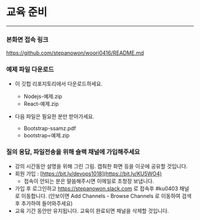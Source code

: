 # 교육 준비
------------------
### 본화면 접속 링크
https://github.com/stepanowon/woori0416/README.md

### 예제 파일 다운로드
* 이 깃헙 리포지토리에서 다운로드하세요.
  - Nodejs-예제.zip
  - React-예제.zip

* 다음 파일은 필요한 분만 받아가세요.
  - Bootstrap-ssamz.pdf
  - bootstrap=예제.zip
 
### 질의 응답, 파일전송을 위해 슬랙 채널에 가입해주세요
  - 강의 시간동안 설명을 위해 그린 그림. 캡춰한 화면 등을 이곳에 공유할 것입니다.
  - 회원 가입 : [https://bit.ly/devops1018](https://bit.ly/KU5WO4)
    * 접속이 안되는 분은 말씀해주시면 이메일로 초청장 보냅니다.
  - 가입 후 로그인하고 https://stepanowon.slack.com 로 접속후 #ku0403 채널로 이동합니다.
     (안보이면 Add Channels - Browse Channels 로 이동하여 검색후 추가하여 들어와주세요)
  - 교육 기간 동안만 유지됩니다. 교육이 완료되면 채널을 삭제할 것입니다.  
